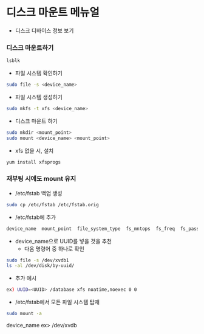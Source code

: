 # 디스크 마운트 메뉴얼
- 디스크 디바이스 정보 보기

### 디스크 마운트하기

```bash
lsblk
```

- 파일 시스템 확인하기

```bash
sudo file -s <device_name>
```

- 파일 시스템 생성하기

```bash
sudo mkfs -t xfs <device_name>
```

- 디스크 마운트 하기

```bash
sudo mkdir <mount_point>
sudo mount <device_name> <mount_point>
```

- xfs 없을 시, 설치

```bash
yum install xfsprogs
```


### 재부팅 시에도 mount 유지

- /etc/fstab 백업 생성

```bash
sudo cp /etc/fstab /etc/fstab.orig
```

- /etc/fstab에 추가

```bash
device_name  mount_point  file_system_type  fs_mntops  fs_freq  fs_passno  

```

- device_name으로 UUID를 넣을 것을 추천
    - 다음 명령어 중 하나로 확인
```bash
sudo file -s /dev/xvdb1
ls -al /dev/disk/by-uuid/
```

- 추가 예시

```bash
ex) UUID=<UUID> /database xfs noatime,noexec 0 0
```

- /etc/fstab에서 모든 파일 시스템 탑재

```bash
sudo mount -a
```

device_name ex> /dev/xvdb
